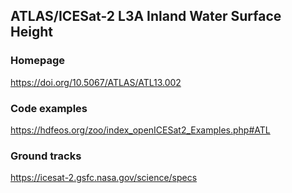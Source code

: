 
## ATLAS/ICESat-2 L3A Inland Water Surface Height

### Homepage

https://doi.org/10.5067/ATLAS/ATL13.002

### Code examples

https://hdfeos.org/zoo/index_openICESat2_Examples.php#ATL

### Ground tracks

https://icesat-2.gsfc.nasa.gov/science/specs
